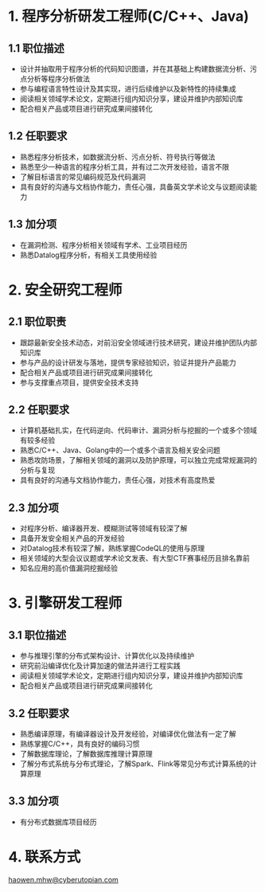 # 1. 程序分析研发工程师(C/C++、Java)
## 1.1 职位描述
- 设计并抽取用于程序分析的代码知识图谱，并在其基础上构建数据流分析、污点分析等程序分析做法
- 参与编程语言特性设计及其实现，进行后续维护以及新特性的持续集成
- 阅读相关领域学术论文，定期进行组内知识分享，建设并维护内部知识库
- 配合相关产品或项目进行研究成果间接转化
## 1.2 任职要求
- 熟悉程序分析技术，如数据流分析、污点分析、符号执行等做法
- 熟悉至少一种语言的程序分析工具，并有过二次开发经验，语言不限
- 了解目标语言的常见编码规范及代码漏洞
- 具有良好的沟通与文档协作能力，责任心强，具备英文学术论文与议题阅读能力
## 1.3 加分项
- 在漏洞检测、程序分析相关领域有学术、工业项目经历
- 熟悉Datalog程序分析，有相关工具使用经验



# 2. 安全研究工程师
## 2.1 职位职责
- 跟踪最新安全技术动态，对前沿安全领域进行技术研究，建设并维护团队内部知识库
- 参与产品的设计研发与落地，提供专家经验知识，验证并提升产品能力
- 配合相关产品或项目进行研究成果间接转化
- 参与支撑重点项目，提供安全技术支持
## 2.2 任职要求
- 计算机基础扎实，在代码逆向、代码审计、漏洞分析与挖掘的一个或多个领域有较多经验
- 熟悉C/C++、Java、Golang中的一个或多个语言及相关安全问题
- 熟悉攻防场景，了解相关领域的漏洞以及防护原理，可以独立完成常规漏洞的分析与复现
- 具有良好的沟通与文档协作能力，责任心强，对技术有高度热爱
## 2.3 加分项
- 对程序分析、编译器开发、模糊测试等领域有较深了解
- 具备开发安全相关产品的开发经验
- 对Datalog技术有较深了解，熟练掌握CodeQL的使用与原理
- 相关领域的大型会议议题或学术论文发表、有大型CTF赛事经历且排名靠前
- 知名应用的高价值漏洞挖掘经验


# 3. 引擎研发工程师
## 3.1 职位描述
- 参与推理引擎的分布式架构设计、计算优化以及持续维护
- 研究前沿编译优化及计算加速的做法并进行工程实践
- 阅读相关领域学术论文，定期进行组内知识分享，建设并维护内部知识库
- 配合相关产品或项目进行研究成果间接转化
## 3.2 任职要求
- 熟悉编译原理，有编译器设计及开发经验，对编译优化做法有一定了解
- 熟练掌握C/C++，具有良好的编码习惯
- 了解数据库理论，了解数据库推理计算原理
- 了解分布式系统与分布式理论，了解Spark、Flink等常见分布式计算系统的计算原理
## 3.3 加分项
- 有分布式数据库项目经历


# 4. 联系方式
haowen.mhw@cyberutopian.com
